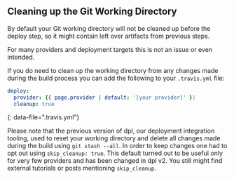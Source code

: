 ## Cleaning up the Git Working Directory

By default your Git working directory will not be cleaned up before the deploy
step, so it might contain left over artifacts from previous steps.

For many providers and deployment targets this is not an issue or even intended.

If you do need to clean up the working directory from any changes made during
the build process you can add the following to your `.travis.yml` file:

```yaml
deploy:
  provider: {{ page.provider | default: '[your provider]' }}
  cleanup: true
```
{: data-file=".travis.yml"}

Please note that the previous version of dpl, our deployment integration
tooling, used to reset your working directory and delete all changes made
during the build using `git stash --all`. In order to keep changes one had to
opt out using `skip_cleanup: true`. This default turned out to be useful only
for very few providers and has been changed in dpl v2. You still might find
external tutorials or posts mentioning `skip_cleanup`.
